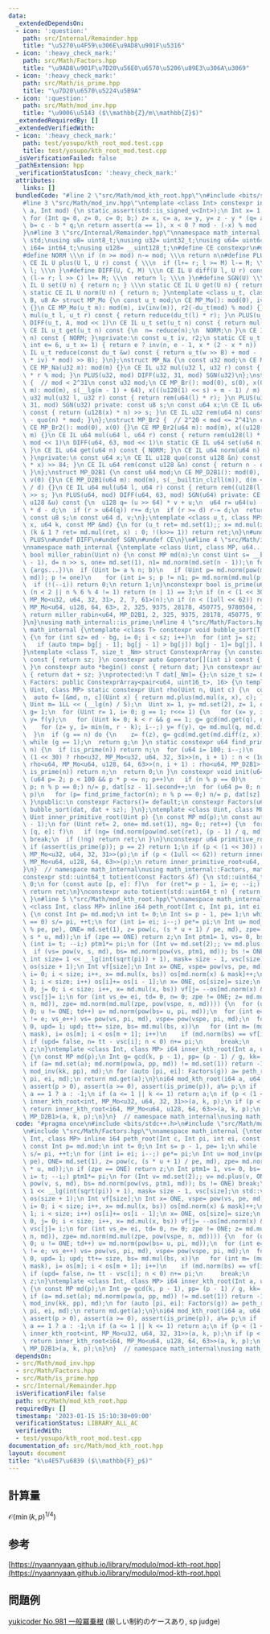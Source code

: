 ```yaml
---
data:
  _extendedDependsOn:
  - icon: ':question:'
    path: src/Internal/Remainder.hpp
    title: "\u5270\u4F59\u306E\u9AD8\u901F\u5316"
  - icon: ':heavy_check_mark:'
    path: src/Math/Factors.hpp
    title: "\u9AD8\u901F\u7D20\u56E0\u6570\u5206\u89E3\u306A\u3069"
  - icon: ':heavy_check_mark:'
    path: src/Math/is_prime.hpp
    title: "\u7D20\u6570\u5224\u5B9A"
  - icon: ':question:'
    path: src/Math/mod_inv.hpp
    title: "\u9006\u5143 ($\\mathbb{Z}/m\\mathbb{Z}$)"
  _extendedRequiredBy: []
  _extendedVerifiedWith:
  - icon: ':heavy_check_mark:'
    path: test/yosupo/kth_root_mod.test.cpp
    title: test/yosupo/kth_root_mod.test.cpp
  _isVerificationFailed: false
  _pathExtension: hpp
  _verificationStatusIcon: ':heavy_check_mark:'
  attributes:
    links: []
  bundledCode: "#line 2 \"src/Math/mod_kth_root.hpp\"\n#include <bits/stdc++.h>\n\
    #line 3 \"src/Math/mod_inv.hpp\"\ntemplate <class Int> constexpr inline Int mod_inv(Int\
    \ a, Int mod) {\n static_assert(std::is_signed_v<Int>);\n Int x= 1, y= 0, b= mod;\n\
    \ for (Int q= 0, z= 0, c= 0; b;) z= x, c= a, x= y, y= z - y * (q= a / b), a= b,\
    \ b= c - b * q;\n return assert(a == 1), x < 0 ? mod - (-x) % mod : x % mod;\n\
    }\n#line 3 \"src/Internal/Remainder.hpp\"\nnamespace math_internal {\nusing namespace\
    \ std;\nusing u8= uint8_t;\nusing u32= uint32_t;\nusing u64= uint64_t;\nusing\
    \ i64= int64_t;\nusing u128= __uint128_t;\n#define CE constexpr\n#define IL inline\n\
    #define NORM \\\n if (n >= mod) n-= mod; \\\n return n\n#define PLUS(U, M) \\\n\
    \ CE IL U plus(U l, U r) const { \\\n  if (l+= r; l >= M) l-= M; \\\n  return\
    \ l; \\\n }\n#define DIFF(U, C, M) \\\n CE IL U diff(U l, U r) const { \\\n  if\
    \ (l-= r; l >> C) l+= M; \\\n  return l; \\\n }\n#define SGN(U) \\\n static CE\
    \ IL U set(U n) { return n; } \\\n static CE IL U get(U n) { return n; } \\\n\
    \ static CE IL U norm(U n) { return n; }\ntemplate <class u_t, class du_t, u8\
    \ B, u8 A> struct MP_Mo {\n const u_t mod;\n CE MP_Mo(): mod(0), iv(0), r2(0)\
    \ {}\n CE MP_Mo(u_t m): mod(m), iv(inv(m)), r2(-du_t(mod) % mod) {}\n CE IL u_t\
    \ mul(u_t l, u_t r) const { return reduce(du_t(l) * r); }\n PLUS(u_t, mod << 1)\n\
    \ DIFF(u_t, A, mod << 1)\n CE IL u_t set(u_t n) const { return mul(n, r2); }\n\
    \ CE IL u_t get(u_t n) const {\n  n= reduce(n);\n  NORM;\n }\n CE IL u_t norm(u_t\
    \ n) const { NORM; }\nprivate:\n const u_t iv, r2;\n static CE u_t inv(u_t n,\
    \ int e= 6, u_t x= 1) { return e ? inv(n, e - 1, x * (2 - x * n)) : x; }\n CE\
    \ IL u_t reduce(const du_t &w) const { return u_t(w >> B) + mod - ((du_t(u_t(w)\
    \ * iv) * mod) >> B); }\n};\nstruct MP_Na {\n const u32 mod;\n CE MP_Na(): mod(0){};\n\
    \ CE MP_Na(u32 m): mod(m) {}\n CE IL u32 mul(u32 l, u32 r) const { return u64(l)\
    \ * r % mod; }\n PLUS(u32, mod) DIFF(u32, 31, mod) SGN(u32)\n};\nstruct MP_Br\
    \ {  // mod < 2^31\n const u32 mod;\n CE MP_Br(): mod(0), s(0), x(0) {}\n CE MP_Br(u32\
    \ m): mod(m), s(__lg(m - 1) + 64), x(((u128(1) << s) + m - 1) / m) {}\n CE IL\
    \ u32 mul(u32 l, u32 r) const { return rem(u64(l) * r); }\n PLUS(u32, mod) DIFF(u32,\
    \ 31, mod) SGN(u32) private: const u8 s;\n const u64 x;\n CE IL u64 quo(u64 n)\
    \ const { return (u128(x) * n) >> s; }\n CE IL u32 rem(u64 n) const { return n\
    \ - quo(n) * mod; }\n};\nstruct MP_Br2 {  // 2^20 < mod <= 2^41\n const u64 mod;\n\
    \ CE MP_Br2(): mod(0), x(0) {}\n CE MP_Br2(u64 m): mod(m), x((u128(1) << 84) /\
    \ m) {}\n CE IL u64 mul(u64 l, u64 r) const { return rem(u128(l) * r); }\n PLUS(u64,\
    \ mod << 1)\n DIFF(u64, 63, mod << 1)\n static CE IL u64 set(u64 n) { return n;\
    \ }\n CE IL u64 get(u64 n) const { NORM; }\n CE IL u64 norm(u64 n) const { NORM;\
    \ }\nprivate:\n const u64 x;\n CE IL u128 quo(const u128 &n) const { return (n\
    \ * x) >> 84; }\n CE IL u64 rem(const u128 &n) const { return n - quo(n) * mod;\
    \ }\n};\nstruct MP_D2B1 {\n const u64 mod;\n CE MP_D2B1(): mod(0), s(0), d(0),\
    \ v(0) {}\n CE MP_D2B1(u64 m): mod(m), s(__builtin_clzll(m)), d(m << s), v(u128(-1)\
    \ / d) {}\n CE IL u64 mul(u64 l, u64 r) const { return rem((u128(l) * r) << s)\
    \ >> s; }\n PLUS(u64, mod) DIFF(u64, 63, mod) SGN(u64) private: CE IL u64 rem(const\
    \ u128 &u) const {\n  u128 q= (u >> 64) * v + u;\n  u64 r= u64(u) - (q >> 64)\
    \ * d - d;\n  if (r > u64(q)) r+= d;\n  if (r >= d) r-= d;\n  return r;\n }\n\
    \ const u8 s;\n const u64 d, v;\n};\ntemplate <class u_t, class MP> CE u_t pow(u_t\
    \ x, u64 k, const MP &md) {\n for (u_t ret= md.set(1);; x= md.mul(x, x))\n  if\
    \ (k & 1 ? ret= md.mul(ret, x) : 0; !(k>>= 1)) return ret;\n}\n#undef NORM\n#undef\
    \ PLUS\n#undef DIFF\n#undef SGN\n#undef CE\n}\n#line 4 \"src/Math/is_prime.hpp\"\
    \nnamespace math_internal {\ntemplate <class Uint, class MP, u64... args> constexpr\
    \ bool miller_rabin(Uint n) {\n const MP md(n);\n const Uint s= __builtin_ctzll(n\
    \ - 1), d= n >> s, one= md.set(1), n1= md.norm(md.set(n - 1));\n for (auto a:\
    \ {args...})\n  if (Uint b= a % n; b)\n   if (Uint p= md.norm(pow(md.set(b), d,\
    \ md)); p != one)\n    for (int i= s; p != n1; p= md.norm(md.mul(p, p)))\n   \
    \  if (!(--i)) return 0;\n return 1;\n}\nconstexpr bool is_prime(u64 n) {\n if\
    \ (n < 2 || n % 6 % 4 != 1) return (n | 1) == 3;\n if (n < (1 << 30)) return miller_rabin<u32,\
    \ MP_Mo<u32, u64, 32, 31>, 2, 7, 61>(n);\n if (n < (1ull << 62)) return miller_rabin<u64,\
    \ MP_Mo<u64, u128, 64, 63>, 2, 325, 9375, 28178, 450775, 9780504, 1795265022>(n);\n\
    \ return miller_rabin<u64, MP_D2B1, 2, 325, 9375, 28178, 450775, 9780504, 1795265022>(n);\n\
    }\n}\nusing math_internal::is_prime;\n#line 4 \"src/Math/Factors.hpp\"\nnamespace\
    \ math_internal {\ntemplate <class T> constexpr void bubble_sort(T *bg, T *ed)\
    \ {\n for (int sz= ed - bg, i= 0; i < sz; i++)\n  for (int j= sz; --j > i;)\n\
    \   if (auto tmp= bg[j - 1]; bg[j - 1] > bg[j]) bg[j - 1]= bg[j], bg[j]= tmp;\n\
    }\ntemplate <class T, size_t _Nm> struct ConstexprArray {\n constexpr size_t size()\
    \ const { return sz; }\n constexpr auto &operator[](int i) const { return dat[i];\
    \ }\n constexpr auto *begin() const { return dat; }\n constexpr auto *end() const\
    \ { return dat + sz; }\nprotected:\n T dat[_Nm]= {};\n size_t sz= 0;\n};\nclass\
    \ Factors: public ConstexprArray<pair<u64, uint16_t>, 16> {\n template <class\
    \ Uint, class MP> static constexpr Uint rho(Uint n, Uint c) {\n  const MP md(n);\n\
    \  auto f= [&md, n, c](Uint x) { return md.plus(md.mul(x, x), c); };\n  const\
    \ Uint m= 1LL << (__lg(n) / 5);\n  Uint x= 1, y= md.set(2), z= 1, q= md.set(1),\
    \ g= 1;\n  for (Uint r= 1, i= 0; g == 1; r<<= 1) {\n   for (x= y, i= r; i--;)\
    \ y= f(y);\n   for (Uint k= 0; k < r && g == 1; g= gcd(md.get(q), n), k+= m)\n\
    \    for (z= y, i= min(m, r - k); i--;) y= f(y), q= md.mul(q, md.diff(y, x));\n\
    \  }\n  if (g == n) do {\n    z= f(z), g= gcd(md.get(md.diff(z, x)), n);\n   }\
    \ while (g == 1);\n  return g;\n }\n static constexpr u64 find_prime_factor(u64\
    \ n) {\n  if (is_prime(n)) return n;\n  for (u64 i= 100; i--;)\n   if (n= n <\
    \ (1 << 30) ? rho<u32, MP_Mo<u32, u64, 32, 31>>(n, i + 1) : n < (1ull << 62) ?\
    \ rho<u64, MP_Mo<u64, u128, 64, 63>>(n, i + 1) : rho<u64, MP_D2B1>(n, i + 1);\
    \ is_prime(n)) return n;\n  return 0;\n }\n constexpr void init(u64 n) {\n  for\
    \ (u64 p= 2; p < 100 && p * p <= n; p++)\n   if (n % p == 0)\n    for (dat[sz++].first=\
    \ p; n % p == 0;) n/= p, dat[sz - 1].second++;\n  for (u64 p= 0; n > 1; dat[sz++].first=\
    \ p)\n   for (p= find_prime_factor(n); n % p == 0;) n/= p, dat[sz].second++;\n\
    \ }\npublic:\n constexpr Factors()= default;\n constexpr Factors(u64 n) { init(n),\
    \ bubble_sort(dat, dat + sz); }\n};\ntemplate <class Uint, class MP> constexpr\
    \ Uint inner_primitive_root(Uint p) {\n const MP md(p);\n const auto f= Factors(p\
    \ - 1);\n for (Uint ret= 2, one= md.set(1), ng= 0;; ret++) {\n  for (const auto\
    \ [q, e]: f)\n   if (ng= (md.norm(pow(md.set(ret), (p - 1) / q, md)) == one))\
    \ break;\n  if (!ng) return ret;\n }\n}\nconstexpr u64 primitive_root(u64 p) {\n\
    \ if (assert(is_prime(p)); p == 2) return 1;\n if (p < (1 << 30)) return inner_primitive_root<u32,\
    \ MP_Mo<u32, u64, 32, 31>>(p);\n if (p < (1ull << 62)) return inner_primitive_root<u64,\
    \ MP_Mo<u64, u128, 64, 63>>(p);\n return inner_primitive_root<u64, MP_D2B1>(p);\n\
    }\n}  // namespace math_internal\nusing math_internal::Factors, math_internal::primitive_root;\n\
    constexpr std::uint64_t totient(const Factors &f) {\n std::uint64_t ret= 1, i=\
    \ 0;\n for (const auto [p, e]: f)\n  for (ret*= p - 1, i= e; --i;) ret*= p;\n\
    \ return ret;\n}\nconstexpr auto totient(std::uint64_t n) { return totient(Factors(n));\
    \ }\n#line 5 \"src/Math/mod_kth_root.hpp\"\nnamespace math_internal {\ntemplate\
    \ <class Int, class MP> inline i64 peth_root(Int c, Int pi, int ei, const MP &md)\
    \ {\n const Int p= md.mod;\n int t= 0;\n Int s= p - 1, pe= 1;\n while (s % pi\
    \ == 0) s/= pi, ++t;\n for (int i= ei; i--;) pe*= pi;\n Int u= mod_inv(pe - s\
    \ % pe, pe), ONE= md.set(1), z= pow(c, (s * u + 1) / pe, md), zpe= md.norm(pow(c,\
    \ s * u, md));\n if (zpe == ONE) return z;\n Int ptm1= 1, vs= 0, bs= 0;\n for\
    \ (int i= t; --i;) ptm1*= pi;\n for (Int v= md.set(2);; v= md.plus(v, ONE))\n\
    \  if (vs= pow(v, s, md), bs= md.norm(pow(vs, ptm1, md)); bs != ONE) break;\n\
    \ int size= 1 << __lg(int(sqrt(pi)) + 1), mask= size - 1, vsc[size];\n std::vector<int>\
    \ os(size + 1);\n Int vf[size];\n Int x= ONE, vspe= pow(vs, pe, md);\n for (int\
    \ i= 0; i < size; i++, x= md.mul(x, bs)) os[md.norm(x) & mask]++;\n for (int i=\
    \ 1; i < size; i++) os[i]+= os[i - 1];\n x= ONE, os[size]= size;\n for (int i=\
    \ 0, j= 0; i < size; i++, x= md.mul(x, bs)) vf[j= --os[md.norm(x) & mask]]= md.norm(x),\
    \ vsc[j]= i;\n for (int vs_e= ei, td= 0, n= 0; zpe != ONE; z= md.mul(z, pow(vs,\
    \ n, md)), zpe= md.norm(md.mul(zpe, pow(vspe, n, md)))) {\n  for (u= zpe, td=\
    \ 0; u != ONE; td++) u= md.norm(pow(bs= u, pi, md));\n  for (int e= t - td; vs_e\
    \ != e; vs_e++) vs= pow(vs, pi, md), vspe= pow(vspe, pi, md);\n  for (int tt=\
    \ 0, upd= 1; upd; tt+= size, bs= md.mul(bs, x))\n   for (int m= (md.norm(bs) &\
    \ mask), i= os[m]; i < os[m + 1]; i++)\n    if (md.norm(bs) == vf[i]) {\n    \
    \ if (upd= false, n= tt - vsc[i]; n < 0) n+= pi;\n     break;\n    }\n }\n return\
    \ z;\n}\ntemplate <class Int, class MP> i64 inner_kth_root(Int a, u64 k, Int p)\
    \ {\n const MP md(p);\n Int g= gcd(k, p - 1), pp= (p - 1) / g, kk= (k / g) % pp;\n\
    \ if (a= md.set(a); md.norm(pow(a, pp, md)) != md.set(1)) return -1;\n a= pow(a,\
    \ mod_inv(kk, pp), md);\n for (auto [pi, ei]: Factors(g)) a= peth_root<Int>(a,\
    \ pi, ei, md);\n return md.get(a);\n}\ni64 mod_kth_root(i64 a, u64 k, i64 p) {\n\
    \ assert(p > 0), assert(a >= 0), assert(is_prime(p)), a%= p;\n if (k == 0) return\
    \ a == 1 ? a : -1;\n if (a <= 1 || k <= 1) return a;\n if (p < (1 << 30)) return\
    \ inner_kth_root<int, MP_Mo<u32, u64, 32, 31>>(a, k, p);\n if (p < (1ll << 62))\
    \ return inner_kth_root<i64, MP_Mo<u64, u128, 64, 63>>(a, k, p);\n return inner_kth_root<i64,\
    \ MP_D2B1>(a, k, p);\n}\n}  // namespace math_internal\nusing math_internal::mod_kth_root;\n"
  code: "#pragma once\n#include <bits/stdc++.h>\n#include \"src/Math/mod_inv.hpp\"\
    \n#include \"src/Math/Factors.hpp\"\nnamespace math_internal {\ntemplate <class\
    \ Int, class MP> inline i64 peth_root(Int c, Int pi, int ei, const MP &md) {\n\
    \ const Int p= md.mod;\n int t= 0;\n Int s= p - 1, pe= 1;\n while (s % pi == 0)\
    \ s/= pi, ++t;\n for (int i= ei; i--;) pe*= pi;\n Int u= mod_inv(pe - s % pe,\
    \ pe), ONE= md.set(1), z= pow(c, (s * u + 1) / pe, md), zpe= md.norm(pow(c, s\
    \ * u, md));\n if (zpe == ONE) return z;\n Int ptm1= 1, vs= 0, bs= 0;\n for (int\
    \ i= t; --i;) ptm1*= pi;\n for (Int v= md.set(2);; v= md.plus(v, ONE))\n  if (vs=\
    \ pow(v, s, md), bs= md.norm(pow(vs, ptm1, md)); bs != ONE) break;\n int size=\
    \ 1 << __lg(int(sqrt(pi)) + 1), mask= size - 1, vsc[size];\n std::vector<int>\
    \ os(size + 1);\n Int vf[size];\n Int x= ONE, vspe= pow(vs, pe, md);\n for (int\
    \ i= 0; i < size; i++, x= md.mul(x, bs)) os[md.norm(x) & mask]++;\n for (int i=\
    \ 1; i < size; i++) os[i]+= os[i - 1];\n x= ONE, os[size]= size;\n for (int i=\
    \ 0, j= 0; i < size; i++, x= md.mul(x, bs)) vf[j= --os[md.norm(x) & mask]]= md.norm(x),\
    \ vsc[j]= i;\n for (int vs_e= ei, td= 0, n= 0; zpe != ONE; z= md.mul(z, pow(vs,\
    \ n, md)), zpe= md.norm(md.mul(zpe, pow(vspe, n, md)))) {\n  for (u= zpe, td=\
    \ 0; u != ONE; td++) u= md.norm(pow(bs= u, pi, md));\n  for (int e= t - td; vs_e\
    \ != e; vs_e++) vs= pow(vs, pi, md), vspe= pow(vspe, pi, md);\n  for (int tt=\
    \ 0, upd= 1; upd; tt+= size, bs= md.mul(bs, x))\n   for (int m= (md.norm(bs) &\
    \ mask), i= os[m]; i < os[m + 1]; i++)\n    if (md.norm(bs) == vf[i]) {\n    \
    \ if (upd= false, n= tt - vsc[i]; n < 0) n+= pi;\n     break;\n    }\n }\n return\
    \ z;\n}\ntemplate <class Int, class MP> i64 inner_kth_root(Int a, u64 k, Int p)\
    \ {\n const MP md(p);\n Int g= gcd(k, p - 1), pp= (p - 1) / g, kk= (k / g) % pp;\n\
    \ if (a= md.set(a); md.norm(pow(a, pp, md)) != md.set(1)) return -1;\n a= pow(a,\
    \ mod_inv(kk, pp), md);\n for (auto [pi, ei]: Factors(g)) a= peth_root<Int>(a,\
    \ pi, ei, md);\n return md.get(a);\n}\ni64 mod_kth_root(i64 a, u64 k, i64 p) {\n\
    \ assert(p > 0), assert(a >= 0), assert(is_prime(p)), a%= p;\n if (k == 0) return\
    \ a == 1 ? a : -1;\n if (a <= 1 || k <= 1) return a;\n if (p < (1 << 30)) return\
    \ inner_kth_root<int, MP_Mo<u32, u64, 32, 31>>(a, k, p);\n if (p < (1ll << 62))\
    \ return inner_kth_root<i64, MP_Mo<u64, u128, 64, 63>>(a, k, p);\n return inner_kth_root<i64,\
    \ MP_D2B1>(a, k, p);\n}\n}  // namespace math_internal\nusing math_internal::mod_kth_root;"
  dependsOn:
  - src/Math/mod_inv.hpp
  - src/Math/Factors.hpp
  - src/Math/is_prime.hpp
  - src/Internal/Remainder.hpp
  isVerificationFile: false
  path: src/Math/mod_kth_root.hpp
  requiredBy: []
  timestamp: '2023-01-15 15:10:38+09:00'
  verificationStatus: LIBRARY_ALL_AC
  verifiedWith:
  - test/yosupo/kth_root_mod.test.cpp
documentation_of: src/Math/mod_kth_root.hpp
layout: document
title: "k\u4E57\u6839 ($\\mathbb{F}_p$)"
---
```

## 計算量
$\mathcal{O} ( \min(k,p)^{1/4} )$

## 参考
[https://nyaannyaan.github.io/library/modulo/mod-kth-root.hpp](https://nyaannyaan.github.io/library/modulo/mod-kth-root.hpp)

## 問題例
[yukicoder No.981 一般冪乗根](https://yukicoder.me/problems/no/981) (厳しい制約のケースあり, sp judge)